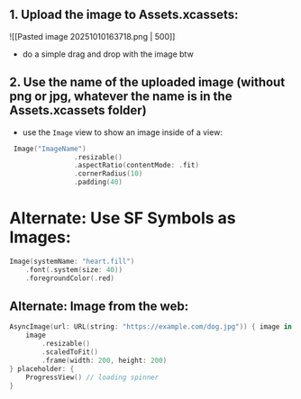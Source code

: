 
## 1. Upload the image to Assets.xcassets:
![[Pasted image 20251010163718.png | 500]]
- do a simple drag and drop with the image btw

## 2. Use the name of the uploaded image (without png or jpg, whatever the name is in the Assets.xcassets folder)
- use the `Image` view to show an image inside of a view:
```swift
 Image("ImageName")
                .resizable()
                .aspectRatio(contentMode: .fit)
                .cornerRadius(10)
                .padding(40)
```



# Alternate: Use SF Symbols as Images:
```swift
Image(systemName: "heart.fill")
    .font(.system(size: 40))
    .foregroundColor(.red)
```

## Alternate: Image from the web:
```swift
AsyncImage(url: URL(string: "https://example.com/dog.jpg")) { image in
    image
        .resizable()
        .scaledToFit()
        .frame(width: 200, height: 200)
} placeholder: {
    ProgressView() // loading spinner
}
```